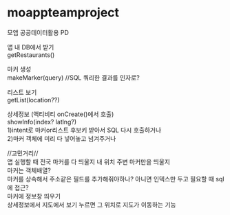# moappteamproject
모앱 공공데이터활용
PD

앱 내 DB에서 받기  
getRestaurants()

마커 생성  
makeMarker(query) //SQL 쿼리한 결과를 인자로?

리스트 보기  
getList(location??)

상세정보 (액티비티 onCreate()에서 호출)  
showInfo(index? latlng?)  
1)intent로 마커or리스트 후보키 받아서 SQL 다시 호출하거나  
2)마커 객체에 미리 다 넣어놓고 넘겨주거나  

//고민거리//  
앱 실행할 때 전국 마커를 다 띄울지 내 위치 주변 마커만을 띄울지  
마커는 객체배열?  
마커를 상속해서 주소같은 필드를 추가해줘야하나? 아니면 인덱스만 두고 필요할 때 sql에 접근?  
마커에 정보창 띄우기  
상세정보에서 지도에서 보기 누르면 그 위치로 지도가 이동하는 기능  
